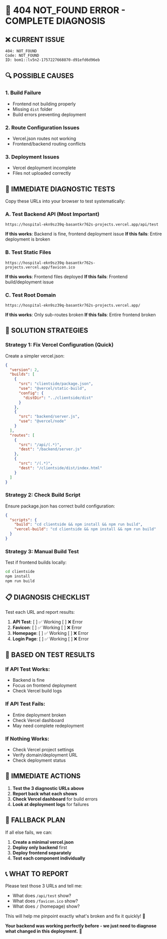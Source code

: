 # 🚨 404 NOT_FOUND ERROR - COMPLETE DIAGNOSIS

## ❌ **CURRENT ISSUE**
```
404: NOT_FOUND
Code: NOT_FOUND
ID: bom1::lv5n2-1757227668870-d91efd6d96eb
```

## 🔍 **POSSIBLE CAUSES**

### **1. Build Failure**
- Frontend not building properly
- Missing `dist` folder
- Build errors preventing deployment

### **2. Route Configuration Issues**
- Vercel.json routes not working
- Frontend/backend routing conflicts

### **3. Deployment Issues**
- Vercel deployment incomplete
- Files not uploaded correctly

## 🧪 **IMMEDIATE DIAGNOSTIC TESTS**

Copy these URLs into your browser to test systematically:

### **A. Test Backend API (Most Important)**
```
https://hospital-ekn9sz39q-basantkr762s-projects.vercel.app/api/test
```
**If this works**: Backend is fine, frontend deployment issue
**If this fails**: Entire deployment is broken

### **B. Test Static Files**
```
https://hospital-ekn9sz39q-basantkr762s-projects.vercel.app/favicon.ico
```
**If this works**: Frontend files deployed
**If this fails**: Frontend build/deployment issue

### **C. Test Root Domain**
```
https://hospital-ekn9sz39q-basantkr762s-projects.vercel.app/
```
**If this works**: Only sub-routes broken
**If this fails**: Entire frontend broken

## 🔧 **SOLUTION STRATEGIES**

### **Strategy 1: Fix Vercel Configuration (Quick)**

Create a simpler vercel.json:

```json
{
  "version": 2,
  "builds": [
    {
      "src": "clientside/package.json",
      "use": "@vercel/static-build",
      "config": {
        "distDir": "../clientside/dist"
      }
    },
    {
      "src": "backend/server.js",
      "use": "@vercel/node"
    }
  ],
  "routes": [
    {
      "src": "/api/(.*)",
      "dest": "/backend/server.js"
    },
    {
      "src": "/(.*)",
      "dest": "/clientside/dist/index.html"
    }
  ]
}
```

### **Strategy 2: Check Build Script**

Ensure package.json has correct build configuration:

```json
{
  "scripts": {
    "build": "cd clientside && npm install && npm run build",
    "vercel-build": "cd clientside && npm install && npm run build"
  }
}
```

### **Strategy 3: Manual Build Test**

Test if frontend builds locally:
```bash
cd clientside
npm install
npm run build
```

## 📋 **DIAGNOSIS CHECKLIST**

Test each URL and report results:

1. **API Test**: [ ] ✅ Working [ ] ❌ Error
2. **Favicon**: [ ] ✅ Working [ ] ❌ Error  
3. **Homepage**: [ ] ✅ Working [ ] ❌ Error
4. **Login Page**: [ ] ✅ Working [ ] ❌ Error

## 🎯 **BASED ON TEST RESULTS**

### **If API Test Works:**
- Backend is fine
- Focus on frontend deployment
- Check Vercel build logs

### **If API Test Fails:**
- Entire deployment broken
- Check Vercel dashboard
- May need complete redeployment

### **If Nothing Works:**
- Check Vercel project settings
- Verify domain/deployment URL
- Check deployment status

## 🚀 **IMMEDIATE ACTIONS**

1. **Test the 3 diagnostic URLs above**
2. **Report back what each shows**
3. **Check Vercel dashboard** for build errors
4. **Look at deployment logs** for failures

## 🔄 **FALLBACK PLAN**

If all else fails, we can:
1. **Create a minimal vercel.json**
2. **Deploy only backend** first
3. **Deploy frontend separately**
4. **Test each component individually**

## 📞 **WHAT TO REPORT**

Please test those 3 URLs and tell me:
- What does `/api/test` show?
- What does `/favicon.ico` show?
- What does `/` (homepage) show?

This will help me pinpoint exactly what's broken and fix it quickly! 🎯

**Your backend was working perfectly before - we just need to diagnose what changed in this deployment.** 🔧

